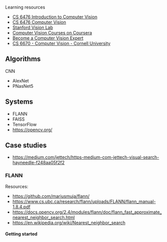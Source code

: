 Learning resources

- [CS 6476 Introduction to Computer Vision](https://www.udacity.com/course/introduction-to-computer-vision--ud810)
- [CS 6476 Computer Vision](https://www.cc.gatech.edu/~hays/compvision/)
- [Stanford Vision Lab](http://vision.stanford.edu/teaching.html)
- [Computer Vision Courses on Coursera](https://www.coursera.org/courses?query=computer%20vision)
- [Become a Computer Vision Expert](https://learning.udacity.com/computer-vision/?utm_source=gsem_generic&utm_medium=ads&utm_campaign=6521949289_c&utm_term=83868697332_nam&utm_keyword=%2Bcomputer%20%2Bvision_b&gclid=CjwKCAiA_MPuBRB5EiwAHTTvMZF9Dt-R1FtYnL3qceqeUg-DCfaebsud4DG004X7eW9JJkp2StrmRBoCjm0QAvD_BwE)
- [CS 6670 - Computer Vision - Cornell University](https://canvas.instructure.com/courses/904706)


## Algorithms


CNN

- AlexNet
- PNasNet5

## Systems

- FLANN
- FAISS
- TensorFlow
- https://opencv.org/


## Case studies

- https://medium.com/jettech/https-medium-com-jettech-visual-search-hayneedle-f248aa05f2f2


### FLANN

Resources:

- https://github.com/mariusmuja/flann/
- https://www.cs.ubc.ca/research/flann/uploads/FLANN/flann_manual-1.8.4.pdf
- https://docs.opencv.org/2.4/modules/flann/doc/flann_fast_approximate_nearest_neighbor_search.html
- https://en.wikipedia.org/wiki/Nearest_neighbor_search


#### Getting started



